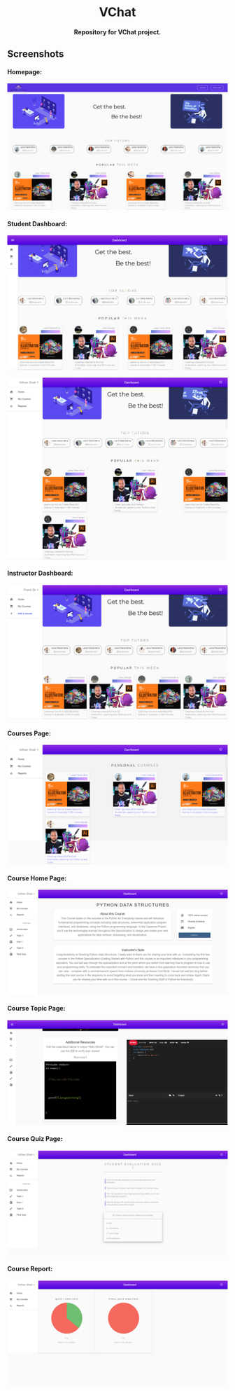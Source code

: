 <h1 align="center">VChat</h1>

<h4 align="center"> Repository for VChat project.</h4>

## Screenshots

#### Homepage:

![Homepage](/server/screenshots/home.png)


#### Student Dashboard:

![sD1](/server/screenshots/studentDashboard.png)

![sD2](/server/screenshots/studentDashboard2.png)


#### Instructor Dashboard:

![iD](/server/screenshots/instructorDashboard.png)


#### Courses Page:

![courses](/server/screenshots/courses.png)


#### Course Home Page:

![courseHome](/server/screenshots/courseHome.png)


#### Course Topic Page:

![courseTopic](/server/screenshots/courseTopic1.png)


#### Course Quiz Page:

![courseQuiz](/server/screenshots/courseQuiz1.png)


#### Course Report:

![reports](/server/screenshots/courseReports.png)